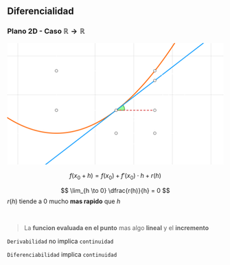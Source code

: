 ## Diferencialidad


### Plano 2D - Caso $\mathbb{R} \to \mathbb{R}$

![alt](./diferenciable-1.lnkspace.svg)

$$
f(x_{0} + h) = f(x_{0}) + f'(x_{0}) \cdot h + r(h)
$$

$$
\lim_{h \to 0} \dfrac{r(h)}{h} = 0
$$
$r(h)$ tiende a $0$ mucho **mas rapido** que $h$

<br>




> La **funcion evaluada en el punto** mas algo **lineal** y el **incremento**


`Derivabilidad` no implica `continuidad`

`Diferenciabilidad` implica `continuidad`

